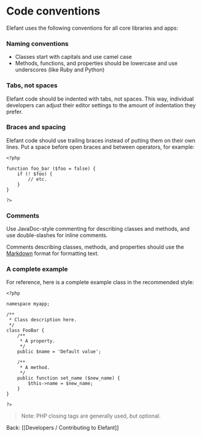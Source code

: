 # Code conventions

Elefant uses the following conventions for all core libraries and apps:

### Naming conventions

* Classes start with capitals and use camel case
* Methods, functions, and properties should be lowercase and use underscores (like Ruby and Python)

### Tabs, not spaces

Elefant code should be indented with tabs, not spaces. This way, individual developers can adjust their editor settings to the amount of indentation they prefer.

### Braces and spacing

Elefant code should use trailing braces instead of putting them on their own lines. Put a space before open braces and between operators, for example:

	<?php
	
	function foo_bar ($foo = false) {
		if (! $foo) {
			// etc.
		}
	}
	
	?>

### Comments

Use JavaDoc-style commenting for describing classes and methods, and use double-slashes for inline comments.

Comments describing classes, methods, and properties should use the [Markdown](https://daringfireball.net/projects/markdown/syntax) format for formatting text.

### A complete example

For reference, here is a complete example class in the recommended style:

	<?php
	
	namespace myapp;
	
	/**
	 * Class description here.
	 */
	class FooBar {
		/**
		 * A property.
		 */
		public $name = 'Default value';

		/**
		 * A method.
		 */
		public function set_name ($new_name) {
			$this->name = $new_name;
		}
	}
	
	?>
	
> Note: PHP closing tags are generally used, but optional.

Back: [[Developers / Contributing to Elefant]]
